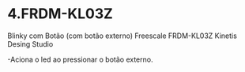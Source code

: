 # 4.FRDM-KL03Z
Blinky com Botão (com botão externo)
Freescale 
FRDM-KL03Z 
Kinetis Desing Studio

-Aciona o led ao pressionar o botão externo.
